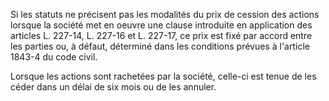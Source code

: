 Si les statuts ne précisent pas les modalités du prix de cession des actions lorsque la société met en oeuvre une clause introduite en application des articles L. 227-14, L. 227-16 et L. 227-17, ce prix est fixé par accord entre les parties ou, à défaut, déterminé dans les conditions prévues à l'article 1843-4 du code civil.

Lorsque les actions sont rachetées par la société, celle-ci est tenue de les céder dans un délai de six mois ou de les annuler.
